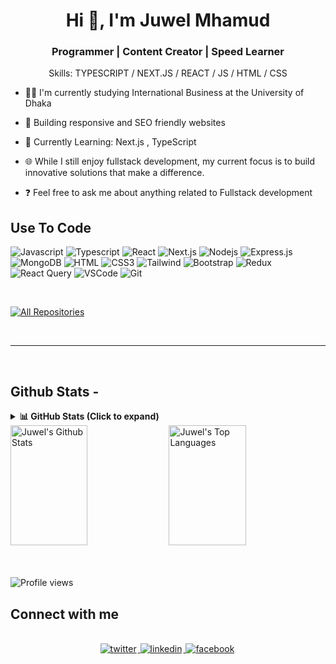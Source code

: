 <h1 align="center">Hi 👋, I'm Juwel Mhamud</h1>
<h3 align="center">Programmer | Content Creator | Speed Learner</h3>

<div align="center">



Skills: TYPESCRIPT / NEXT.JS / REACT / JS / HTML / CSS

</div>

- 👨‍🎓 I'm currently studying International Business at the University of Dhaka

- 🚀 Building responsive and SEO friendly websites


- 🌱 Currently Learning: Next.js , TypeScript

- 🌐 While I still enjoy fullstack development, my current focus is to build innovative solutions that make a difference.

- ❓ Feel free to ask me about anything related to Fullstack development


## Use To Code

![Javascript](https://img.shields.io/badge/Javascript-F0DB4F?style=for-the-badge&labelColor=black&logo=javascript&logoColor=F0DB4F)
![Typescript](https://img.shields.io/badge/Typescript-007acc?style=for-the-badge&labelColor=black&logo=typescript&logoColor=007acc)
![React](https://img.shields.io/badge/-React-61DBFB?style=for-the-badge&labelColor=black&logo=react&logoColor=61DBFB)
![Next.js](https://img.shields.io/badge/next.js-000000?style=for-the-badge&logo=nextdotjs&logoColor=white)
![Nodejs](https://img.shields.io/badge/Nodejs-3C873A?style=for-the-badge&labelColor=black&logo=node.js&logoColor=3C873A)
![Express.js](https://img.shields.io/badge/Express.js-000000?style=for-the-badge&logo=express&logoColor=white)
![MongoDB](https://img.shields.io/badge/MongoDB-4EA94B?style=for-the-badge&logo=mongodb&logoColor=white)
![HTML](https://img.shields.io/badge/HTML5-E34F26?style=for-the-badge&logo=html5&logoColor=white)
![CSS3](https://img.shields.io/badge/CSS3-1572B6?style=for-the-badge&logo=css3&logoColor=white)
![Tailwind](https://img.shields.io/badge/Tailwind_CSS-092749?style=for-the-badge&logo=tailwindcss&logoColor=06B6D4&labelColor=000000)
![Bootstrap](https://img.shields.io/badge/Bootstrap-563D7C?style=for-the-badge&logo=bootstrap&logoColor=white)
![Redux](https://img.shields.io/badge/Redux-593D88?style=for-the-badge&logo=redux&logoColor=white)
![React Query](https://img.shields.io/badge/-React_Query-FF4154?style=for-the-badge&logo=react%20query&logoColor=white)
![VSCode](https://img.shields.io/badge/Visual_Studio-0078d7?style=for-the-badge&logo=visual%20studio&logoColor=white)
![Git](https://img.shields.io/badge/Git-F05032?style=for-the-badge&logo=git&logoColor=white)

<br/>

<p align="left">
  <a href="https://github.com/JuwelMhamud?tab=repositories" target="_blank"><img alt="All Repositories" title="All Repositories" src="https://img.shields.io/badge/-All%20Repos-2962FF?style=for-the-badge&logo=koding&logoColor=white"/></a>
</p>

<br/>
<hr/>
<br/>

## Github Stats -

<details>
   <summary><strong>📊 GitHub Stats (Click to expand)</strong></summary>
  <br />
  <div align="center">
    <a href="https://github.com/juwelmhamud">
      <img height="180em" src="https://github-readme-stats.vercel.app/api?username=juwelmhamud&show_icons=true&theme=tokyonight" alt="juwelmhamud stats"/>
      <img height="180em" src="https://github-readme-stats.vercel.app/api/top-langs?username=juwelmhamud&layout=compact&langs_count=8&theme=tokyonight" alt="Top Languages"/>
    </a>
  </div>
</details>

<a> 
    <a href=https://github.com/JuwelMhamud"><img alt="Juwel's Github Stats" src="https://denvercoder1-github-readme-stats.vercel.app/api?username=juwelmhamud&show_icons=true&count_private=true&theme=react&border_color=7F3FBF&bg_color=0D1117&title_color=F85D7F&icon_color=F8D866" height="192px" width="49.5%"/></a>
  <a href="https://github.com/JuwelMhamud"><img alt="Juwel's Top Languages" src="https://denvercoder1-github-readme-stats.vercel.app/api/top-langs/?username=juwelmhamud&langs_count=8&layout=compact&theme=react&border_color=7F3FBF&bg_color=0D1117&title_color=F85D7F&icon_color=F8D866" height="192px" width="49.5%"/></a>
  <br/>
</a>

<br/>

<br/>

![Profile views](https://komarev.com/ghpvc/?username=juwelmhamud&color=red)

## Connect with me

<div align="center">
<br/>
<a href="https://x.com/Juwel_Mhamud91" target="_blank">
<img src=https://img.shields.io/badge/twitter-%2300acee.svg?&style=for-the-badge&logo=twitter&logoColor=white alt=twitter style="margin-bottom: 5px; margin-right: 2px;" />
</a>
<a href="https://www.linkedin.com/in/juwel-mahmud-0275b7246/" target="_blank">
<img src=https://img.shields.io/badge/linkedin-%231E77B5.svg?&style=for-the-badge&logo=linkedin&logoColor=white alt=linkedin style="margin-bottom: 5px; margin-right: 2px;" />
</a>
<a href="https://www.facebook.com/profile.php?id=100076174814684" target="_blank">
<img src=https://img.shields.io/badge/facebook-%232E87FB.svg?&style=for-the-badge&logo=facebook&logoColor=white alt=facebook style="margin-bottom: 5px; margin-right: 2px;" />
</a>  
</div>
